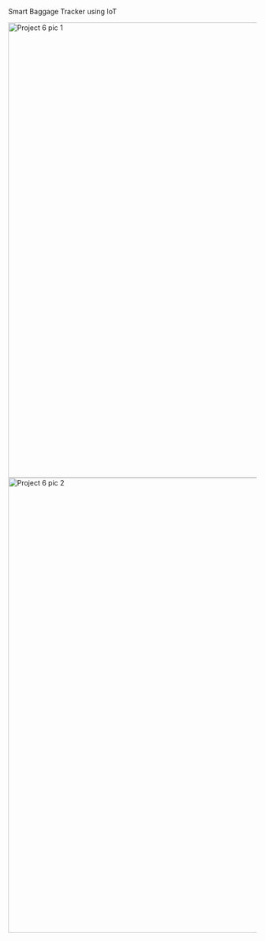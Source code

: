 Smart Baggage Tracker using IoT

<img width="921" alt="Project 6 pic 1" src="https://github.com/AtturuKeerthiReddy/Smart-Baggage-Tracker/assets/139037413/fb08821e-cdda-4b92-b8ca-1bf5dbd2a40c">
<img width="921" alt="Project 6 pic 2" src="https://github.com/AtturuKeerthiReddy/Smart-Baggage-Tracker/assets/139037413/ae78043e-ea9c-4105-a1a3-24c1987dbadd">

